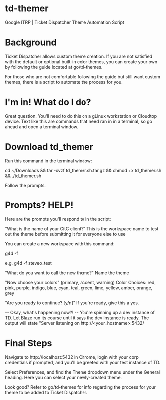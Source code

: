 # td-themer
Google ITRP | Ticket Dispatcher Theme Automation Script


# Background
Ticket Dispatcher allows custom theme creation.  If you are not satisfied with the default or optional built-in color themes, you can create your own by following the guide located at go/td-themes.

For those who are not comfortable following the guide but still want custom themes, there is a script to automate the process for you.



# I'm in!  What do I do?
Great question.  You'll need to do this on a gLinux workstation or Cloudtop device.  Text like this are commands that need ran in in a terminal, so go ahead and open a terminal window.

# Download td_themer
Run this command in the terminal window:

cd ~/Downloads && tar -xvzf td_themer.sh.tar.gz && chmod +x td_themer.sh && ./td_themer.sh

Follow the prompts.


# Prompts?  HELP!
Here are the prompts you'll respond to in the script:

"What is the name of your CitC client?"
This is the workspace name to test out the theme before submitting it for everyone else to use

You can create a new workspace with this command:

g4d -f <workspacename>

e.g. g4d -f steveo_test

"What do you want to call the new theme?"
Name the theme

"Now choose your colors" (primary, accent, warning)
Color Choices:
red, pink, purple, indigo, blue, cyan, teal, green, lime, yellow, amber, orange, grey

"Are you ready to continue? [y/n]"
If you're ready, give this a yes.

-- Okay, what's happening now?! --
You're spinning up a dev instance of TD.  Let Blaze run its course until it says the dev instance is ready.  The output will state "Server listening on http://<your_hostname>:5432/


# Final Steps
Navigate to http://localhost:5432 in Chrome, login with your corp credentials if prompted, and you'll be greeted with your test instance of TD.

Select Preferences, and find the Theme dropdown menu under the General heading.  Here you can select  your newly-created theme.

Look good?  Refer to go/td-themes for info regarding the process for your theme to be added to Ticket Dispatcher.
